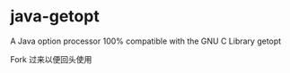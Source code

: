 java-getopt
===========

A Java option processor 100% compatible with the GNU C Library getopt

Fork 过来以便回头使用

